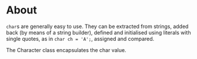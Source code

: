 # About

`char`s are generally easy to use.
They can be extracted from strings, added back (by means of a string builder), defined and initialised using literals with single quotes, as in `char ch = 'A';`, assigned and compared.

The Character class encapsulates the char value.
